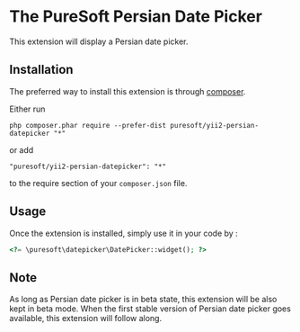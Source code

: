 The PureSoft Persian Date Picker
================================
This extension will display a Persian date picker.

Installation
------------

The preferred way to install this extension is through [composer](http://getcomposer.org/download/).

Either run

```
php composer.phar require --prefer-dist puresoft/yii2-persian-datepicker "*"
```

or add

```
"puresoft/yii2-persian-datepicker": "*"
```

to the require section of your `composer.json` file.


Usage
-----

Once the extension is installed, simply use it in your code by  :

```php
<?= \puresoft\datepicker\DatePicker::widget(); ?>
```

Note
-----
As long as Persian date picker is in beta state, this extension will be also kept in beta mode. When the first stable version of Persian date picker goes available, this extension will follow along.